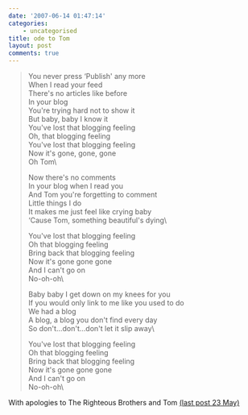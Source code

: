 ```yaml
---
date: '2007-06-14 01:47:14'
categories:
    - uncategorised
title: ode to Tom
layout: post
comments: true
---
```

> You never press ‘Publish' any more\
>  When I read your feed\
>  There's no articles like before\
>  In your blog\
>  You're trying hard not to show it\
>  But baby, baby I know it\
> You've lost that blogging feeling\
>  Oh, that blogging feeling\
>  You've lost that blogging feeling\
>  Now it's gone, gone, gone\
>  Oh Tom\
>
> Now there's no comments\
>  In your blog when I read you\
>  And Tom you're forgetting to comment\
>  Little things I do\
>  It makes me just feel like crying baby\
>  ‘Cause Tom, something beautiful's dying\
>
> You've lost that blogging feeling\
>  Oh that blogging feeling\
>  Bring back that blogging feeling\
>  Now it's gone gone gone\
>  And I can't go on\
>  No-oh-oh\
>
> Baby baby I get down on my knees for you\
>  If you would only link to me like you used to do\
>  We had a blog\
>  A blog, a blog you don't find every day\
>  So don't…don't…don't let it slip away\
>
> You've lost that blogging feeling\
>  Oh that blogging feeling\
>  Bring back that blogging feeling\
>  Now it's gone gone gone\
>  And I can't go on\
>  No-oh-oh\

With apologies to The Righteous Brothers and Tom [(last post 23
May)](http://tkyte.blogspot.com/)[](http://tkyte.blogspot.com/)
